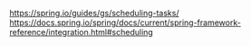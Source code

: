 
https://spring.io/guides/gs/scheduling-tasks/  
https://docs.spring.io/spring/docs/current/spring-framework-reference/integration.html#scheduling  
